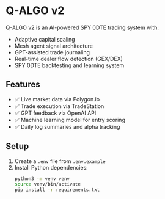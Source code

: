 # Q-ALGO v2

Q-ALGO v2 is an AI-powered SPY 0DTE trading system with:

- Adaptive capital scaling
- Mesh agent signal architecture
- GPT-assisted trade journaling
- Real-time dealer flow detection (GEX/DEX)
- SPY 0DTE backtesting and learning system

## Features

- ✅ Live market data via Polygon.io
- ✅ Trade execution via TradeStation
- ✅ GPT feedback via OpenAI API
- ✅ Machine learning model for entry scoring
- ✅ Daily log summaries and alpha tracking

## Setup

1. Create a `.env` file from `.env.example`
2. Install Python dependencies:
   ```bash
   python3 -m venv venv
   source venv/bin/activate
   pip install -r requirements.txt

